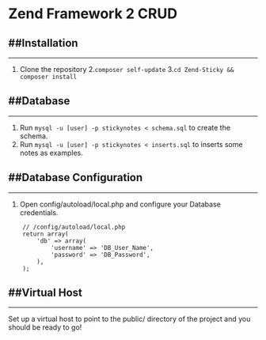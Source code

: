 # **Zend Framework 2 CRUD** 


##Installation
-------------
-------------

1. Clone the repository
2.``` composer self-update ```
3.``` cd Zend-Sticky && composer install ```


##Database
--------
--------
1. Run ``` mysql -u [user] -p stickynotes < schema.sql ``` to create the schema.
2. Run ``` mysql -u [user] -p stickynotes < inserts.sql ``` to inserts some notes as examples.


##Database Configuration
-----------------------
-----------------------

1. Open config/autoload/local.php and configure your Database credentials. 

```
    // /config/autoload/local.php
    return array(
        'db' => array(
            'username' => 'DB_User_Name',
            'password' => 'DB_Password',
        ),
    );
```
##Virtual Host
-------------
-------------

Set up a virtual host to point to the public/ directory of the project and you should be ready to go!
